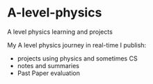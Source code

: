 # A-level-physics
A level physics learning and projects

My A level physics journey in real-time
I publish:
- projects using physics and sometimes CS
- notes and summaries
- Past Paper evaluation
